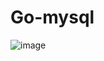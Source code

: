 # Go-mysql
![image](https://user-images.githubusercontent.com/55943803/130874586-cbee028c-cba6-4a72-9a89-d4fea2372b13.png)
